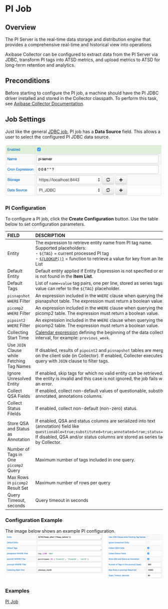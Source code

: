 # PI Job

## Overview

The PI Server is the real-time data storage and distribution engine that provides a comprehensive real-time and historical view into operations

Axibase Collector can be configured to extract data from the PI Server via JDBC, transform PI tags into ATSD metrics, and upload metrics to ATSD for long-term retention and analytics.

## Preconditions

Before starting to configure the PI job, a machine should have the PI JDBC driver installed and stored in the Collector classpath. To perform this task, see [Axibase Collector Documentation](examples/pi/export-metrics.md#provide-axibase-collector-with-pi-jdbc-driver).

## Job Settings

Just like the general [JDBC job](jdbc.md), PI job has a **Data Source** field. This allows a user to select the configured PI JDBC data source.

![JDBC job settings](examples/pi/images/pi-job.png)

### PI Configuration

To configure a PI job, click the **Create Configuration** button.
Use the table below to set configuration parameters.

| FIELD              | DESCRIPTION  |
| :----------------- |:-------------|
| Entity | The expression to retrieve entity name from PI tag name. Supported placeholders:<BR>- `${TAG}` = current processed PI tag<BR>- [`${LOOKUP()}`](placeholders.md#lookup-function) = function to retrieve a value for key from an Item List |
| Default Entity | Default entity applied if Entity Expression is not specified or entity is not found in the **Item List**. |
| Default Tags | List of `name=value` tag pairs, one per line, stored as series tags. Tag value can refer to the `${TAG}` placeholder. |
| `pisnapshot WHERE` Filter | An expression included in the `WHERE` clause when querying the pisnapshot table. The expression must return a boolean value. |
| `picomp2 WHERE` Filter | An expression included in the `WHERE` clause when querying the picomp2 table. The expression must return a boolean value. |
| `pipoint2 WHERE` Filter | An expression included in the `WHERE` clause when querying the picomp2 table. The expression must return a boolean value. |
| Collecting Start Time | [Calendar expression](https://github.com/axibase/atsd/blob/master/shared/calendar.md) defining the beginning of the data collection interval, for example: `previous_week`. |
| Use `JOIN` Clause while Fetching Tag Names | If disabled, results of `pipoint2` and `pisnapshot` tables are merged on the client side (in Collector). If enabled, Collecter executes one query with `JOIN` clause to filter tags. |
| Ignore Unresolved Entity | If enabled, skip tags for which no valid entity can be retrieved. If the entity is invalid and this case is not ignored, the job fails with an error. |
| Collect QSA Fields | If enabled, collect non-default values of questionable, substituted, annotated, annotations columns. |
| Collect Status Filelds | If enabled, collect non-default (non-zero) status. |
| Store QSA and Status as Annotation | If enabled, QSA and status columns are serialized into text (annotation) field like `questionable=true;substituted=true;annotated=true;status=-253`.<BR>If disabled, QSA and/or status columns are stored as series tags by Collector. |
| Number of Tags in One `picomp2` Query | Maximum number of tags included in one query. |
| Max Rows in `picomp2` Result Set | Maximum number of rows per query |
| Query Timeout, seconds | Query timeout in seconds |

### Configuration Example

The image below shows an example PI configuration.
![](examples/pi/images/pi-config.png)

### Examples

[PI Job](examples/pi/export-archive-data.md)